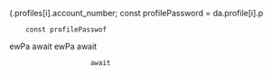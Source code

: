 
                
(.profiles[i].account_number;
        const profilePassword = da.profile[i].p

        const profilePasswof


ewPa
                        await
ewPa
                        await

                        await


